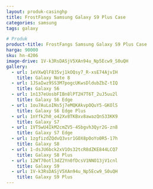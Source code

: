 ```yaml
---
layout: produk-casinghp
title: FrostFangs Samsung Galaxy S9 Plus Case
categories: samsung
tags: galaxy

# Produk
product-title: FrostFangs Samsung Galaxy S9 Plus Case
harga: 90000
sku: hn-4206
image-drive: 1V-k3RsDASjV5XAn94u_Np5Ecw9_S0uQH
gallery:
  - url: 1eVXwQlF835vj1kOQsy7_R-xsE74AjvIH
    title: Galaxy Note 8
  - url: 1JSaIwz9SS3M7pogcUKwsDldubZbZ-tIQ
    title: Galaxy S6
  - url: 1n137eUosbFIBn8lPT2H7T6T_2uJ5uu2l
    title: Galaxy S6 Edge
  - url: 1ou7AuLoINs5j7eMQKAkvpOQuY5-GKOlS
    title: Galaxy S6 Edge Plus
  - url: 1nYfk2h0_o42Xv8TKBxv8awazQnS33KK9
    title: Galaxy S7
  - url: 1VTSwU4IkM2cmZV5-4Sbgvh3Qyr2G-zn8
    title: Galaxy S7 Edge
  - url: 1zgfizdZQdvQ3vsr1GOX8pOoYo0R5-17h
    title: Galaxy S8
  - url: 1-dsJU6bck2xV1Os32tcR8dZKE844LCQ7
    title: Galaxy S8 Plus
  - url: 12WT70otl3dZ2Yn0fDcsV1NNO13jV1cnl
    title: Galaxy S9
  - url: 1V-k3RsDASjV5XAn94u_Np5Ecw9_S0uQH
    title: Galaxy S9 Plus
---
```


